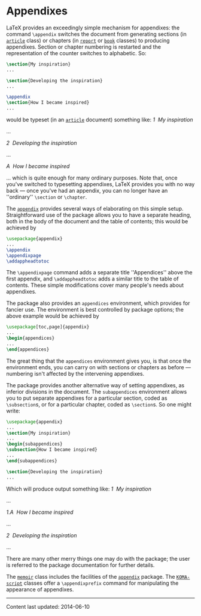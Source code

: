 # Appendixes

LaTeX provides an exceedingly simple mechanism for appendixes: the
command `\appendix` switches the document from generating sections
(in [`article`](https://ctan.org/pkg/article) class) or chapters (in [`report`](https://ctan.org/pkg/report) or
[`book`](https://ctan.org/pkg/book) classes) to producing appendixes.  Section or chapter
numbering is restarted and the representation of the counter switches
to alphabetic.  So:
```latex
\section{My inspiration}
...

\section{Developing the inspiration}
...

\appendix
\section{How I became inspired}
...
```
would be typeset (in an [`article`](https://ctan.org/pkg/article) document) something like:
*1&nbsp;&nbsp;My inspiration*

&hellip;

*2&nbsp;&nbsp;Developing the inspiration*

&hellip;

*A&nbsp;&nbsp;How I became inspired*

&hellip;
which is quite enough for many ordinary purposes.  Note that, once
you've switched to typesetting appendixes, LaTeX provides you with
no way back&nbsp;&mdash; once you've had an appendix, you can no longer have an
''ordinary'' `\section` or `\chapter`.

The [`appendix`](https://ctan.org/pkg/appendix) provides several ways of elaborating on this
simple setup.  Straightforward use of the package allows you to have a
separate heading, both in the body of the document and the table of
contents; this would be achieved by
```latex
\usepackage{appendix}
...
\appendix
\appendixpage
\addappheadtotoc
```
The `\appendixpage` command adds a separate title ''Appendices''
above the first appendix, and `\addappheadtotoc` adds a similar
title to the table of contents.  These simple modifications cover many
people's needs about appendixes.

The package also provides an `appendices` environment,
which provides for fancier use.  The environment is best controlled by
package options; the above example would be achieved by
```latex
\usepackage[toc,page]{appendix}
...
\begin{appendices}
...
\end{appendices}
```
The great thing that the `appendices` environment gives
you, is that once the environment ends, you can carry on with sections
or chapters as before&nbsp;&mdash; numbering isn't affected by the intervening
appendixes.

The package provides another alternative way of setting appendixes, as
inferior divisions in the document.  The `subappendices`
environment allows you to put separate appendixes for a particular
section, coded as `\subsection`s, or for a particular chapter, coded
as `\section`s.  So one might write:
```latex
\usepackage{appendix}
...
\section{My inspiration}
...
\begin{subappendices}
\subsection{How I became inspired}
...
\end{subappendices}

\section{Developing the inspiration}
...
```
Which will produce output something like:
*1&nbsp;&nbsp;My inspiration*

&hellip;

*1.A&nbsp;&nbsp;How I became inspired*

&hellip;

*2&nbsp;&nbsp;Developing the inspiration*

&hellip;

There are many other merry things one may do with the package; the
user is referred to the package documentation for further details.

The [`memoir`](https://ctan.org/pkg/memoir) class includes the facilities of the
[`appendix`](https://ctan.org/pkg/appendix) package.  The [`KOMA-script`](https://ctan.org/pkg/KOMA-script) classes offer a
`\appendixprefix` command for manipulating the appearance of appendixes.


----

Content last updated: 2014-06-10
